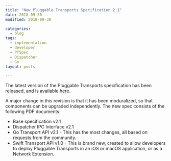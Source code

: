 ```yaml
---
title: "New Pluggable Transports Specification 2.1"
date: 2018-09-30
modified: 2018-09-30

categories:
  - blog
tags:
  - implementation
  - developer
  - PTSpec
  - Dispatcher
  - Go
layout: posts

---
```

The latest version of the Pluggable Transports specification has been released, and is available [here](https://github.com/Pluggable-Transports/Pluggable-Transports-spec/tree/master/releases/PTSpecV2.1Draft1).

A major change in this revision is that it has been moduralized, so that components can be upgraded independently. The new spec consists of the following PDF documents:

* Base specification v2.1
* Dispatcher IPC Interface v2.1
* Go Transport API v2.1 - This has the most changes, all based on requests from the community.
* Swift Transport API v1.0 - This is brand new, created to allow developers to deploy Pluggable Transports in an iOS or macOS application, or as a Network Extension.
